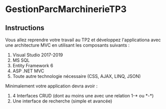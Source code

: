 # GestionParcMarchinerieTP3

## Instructions

Vous allez reprendre votre travail au TP2 et développez l'applicationa avec une architecture MVC en utilisant les composants suivants :

1. Visual Studio 2017-2019
2. MS SQL
3. Entity Framework 6
4. ASP .NET MVC
5. Toute autre technologie nécessaire (CSS, AJAX, LINQ, JSON)

Minimalement votre application devra avoir :

1. 4 Interfaces CRUD (dont au moins une avec une relation 1-* ou \*-*)
2. Une interface de recherche (simple et avancée)

